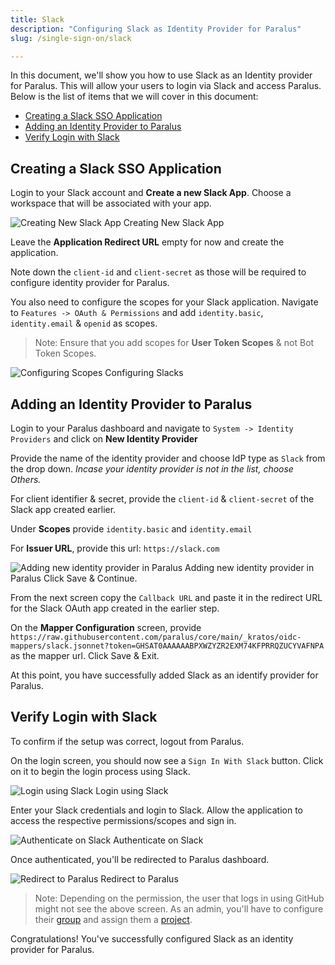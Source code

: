 ```yaml
---
title: Slack
description: "Configuring Slack as Identity Provider for Paralus"
slug: /single-sign-on/slack

---
```


In this document, we'll show you how to use Slack as an Identity provider for Paralus. This will allow your users to login via Slack and access Paralus. Below is the list of items that we will cover in this document:

- [Creating a Slack SSO Application](#creating-a-slack-sso-application)
- [Adding an Identity Provider to Paralus](#adding-an-identity-provider-to-paralus)
- [Verify Login with Slack](#verify-login-with-slack)

## Creating a Slack SSO Application

Login to your Slack account and **Create a new Slack App**. Choose a workspace that will be associated with your app.

<img src="/img/docs/oidc-slack-1.png" alt="Creating New Slack App" />
Creating New Slack App

Leave the **Application Redirect URL** empty for now and create the application.

Note down the `client-id` and `client-secret` as those will be required to configure identity provider for Paralus.

You also need to configure the scopes for your Slack application. Navigate to `Features -> OAuth & Permissions` and add `identity.basic`, `identity.email` & `openid` as scopes.

> Note: Ensure that you add scopes for **User Token Scopes** & not Bot Token Scopes.

<img src="/img/docs/oidc-slack-2.png" alt="Configuring Scopes" />
Configuring Slacks

## Adding an Identity Provider to Paralus

Login to your Paralus dashboard and navigate to `System -> Identity Providers` and click on **New Identity Provider**

Provide the name of the identity provider and choose IdP type as `Slack` from the drop down. *Incase your identity provider is not in the list, choose Others.*

For client identifier & secret, provide the `client-id` & `client-secret` of the Slack app created earlier.

Under **Scopes** provide `identity.basic` and `identity.email`

For **Issuer URL**, provide this url: `https://slack.com`

<img src="/img/docs/oidc-slack-3.png" alt="Adding new identity provider in Paralus" />
Adding new identity provider in Paralus
Click Save & Continue.

From the next screen copy the `Callback URL` and paste it in the redirect URL for the Slack OAuth app created in the earlier step.

On the **Mapper Configuration** screen, provide `https://raw.githubusercontent.com/paralus/core/main/_kratos/oidc-mappers/slack.jsonnet?token=GHSAT0AAAAAABPXWZYZR2EXM74KFPRRQZUCYVAFNPA` as the mapper url. Click Save & Exit.

At this point, you have successfully added Slack as an identify provider for Paralus.

## Verify Login with Slack

To confirm if the setup was correct, logout from Paralus.

On the login screen, you should now see a `Sign In With Slack` button. Click on it to begin the login process using Slack.

<img src="/img/docs/oidc-slack-4.png" alt="Login using Slack" />
Login using Slack

Enter your Slack credentials and login to Slack. Allow the application to access the respective permissions/scopes and sign in.

<img src="/img/docs/oidc-slack-5.png" alt="Authenticate on Slack" />
Authenticate on Slack

Once authenticated, you'll be redirected to Paralus dashboard.

<img src="/img/docs/oidc-google-8.png" alt="Redirect to Paralus" />
Redirect to Paralus

> Note: Depending on the permission, the user that logs in using GitHub might not see the above screen. As an admin, you'll have to configure their [group](../usage/groups) and assign them a [project](../usage/projects).

Congratulations! You've successfully configured Slack as an identity provider for Paralus.
